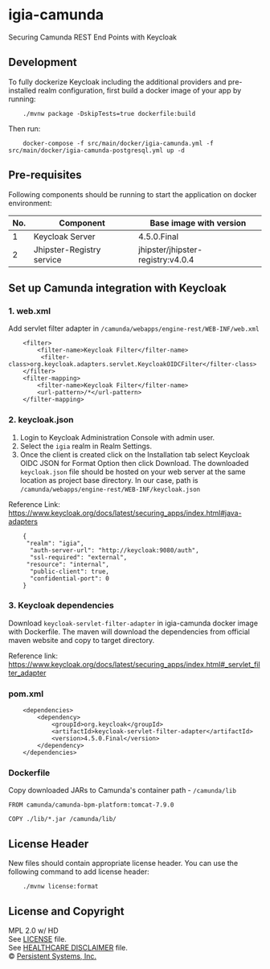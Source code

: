 # igia-camunda 

Securing Camunda REST End Points with Keycloak 

## Development

To fully dockerize Keycloak including the additional providers and pre-installed realm configuration, first build a docker image of your app by running:

```
    ./mvnw package -DskipTests=true dockerfile:build
```

Then run:

```
    docker-compose -f src/main/docker/igia-camunda.yml -f src/main/docker/igia-camunda-postgresql.yml up -d
```

## Pre-requisites
Following components should be running to start the application on docker environment:

|No.|   Component  | Base image with version |
|---|-------|-------|
| 1 | Keycloak Server | 4.5.0.Final |
| 2 | Jhipster-Registry service | jhipster/jhipster-registry:v4.0.4 |

## Set up Camunda integration with Keycloak

### 1. web.xml 

Add servlet filter adapter in `/camunda/webapps/engine-rest/WEB-INF/web.xml` 

```
    <filter>
        <filter-name>Keycloak Filter</filter-name>
         <filter-class>org.keycloak.adapters.servlet.KeycloakOIDCFilter</filter-class>
    </filter>
    <filter-mapping>
        <filter-name>Keycloak Filter</filter-name>
        <url-pattern>/*</url-pattern>
    </filter-mapping>
```

### 2. keycloak.json

1. Login to Keycloak Administration Console with admin user.
2. Select the `igia` realm in Realm Settings.
3. Once the client is created click on the Installation tab select Keycloak OIDC JSON for Format Option then click Download. The downloaded `keycloak.json` file should be hosted on your web server at the same location as project base directory. In our case, path is `/camunda/webapps/engine-rest/WEB-INF/keycloak.json`

Reference Link: https://www.keycloak.org/docs/latest/securing_apps/index.html#java-adapters

```
    {
     "realm": "igia",
      "auth-server-url": "http://keycloak:9080/auth",
      "ssl-required": "external",
     "resource": "internal",
      "public-client": true,
      "confidential-port": 0
    }
```

### 3. Keycloak dependencies

Download `keycloak-servlet-filter-adapter` in igia-camunda docker image with Dockerfile. The maven will download the dependencies from official maven website and copy to target directory.

Reference link: https://www.keycloak.org/docs/latest/securing_apps/index.html#_servlet_filter_adapter

### pom.xml
```
    <dependencies>
	    <dependency>
	        <groupId>org.keycloak</groupId>
    		<artifactId>keycloak-servlet-filter-adapter</artifactId>
    		<version>4.5.0.Final</version>
    	</dependency>
    </dependencies>
```

### Dockerfile

Copy downloaded JARs to Camunda's container path - `/camunda/lib` 

```
FROM camunda/camunda-bpm-platform:tomcat-7.9.0

COPY ./lib/*.jar /camunda/lib/
```



## License Header

New files should contain appropriate license header. You can use the following command to add license header:

```
    ./mvnw license:format
```

## License and Copyright

MPL 2.0 w/ HD  
See [LICENSE](LICENSE) file.  
See [HEALTHCARE DISCLAIMER](HD.md) file.  
© [Persistent Systems, Inc.](https://www.persistent.com) 